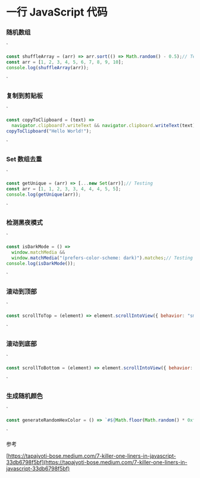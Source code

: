 # 一行 JavaScript 代码

### 随机数组

`

```javascript
const shuffleArray = (arr) => arr.sort(() => Math.random() - 0.5);// Testing
const arr = [1, 2, 3, 4, 5, 6, 7, 8, 9, 10];
console.log(shuffleArray(arr));
```

`

### 复制到剪贴板

`

```javascript
const copyToClipboard = (text) =>
  navigator.clipboard?.writeText && navigator.clipboard.writeText(text);// Testing
copyToClipboard("Hello World!");
```

`

### Set 数组去重

`

```javascript
const getUnique = (arr) => [...new Set(arr)];// Testing
const arr = [1, 1, 2, 3, 3, 4, 4, 4, 5, 5];
console.log(getUnique(arr));
```

`

### 检测黑夜模式

`

```javascript
const isDarkMode = () =>
  window.matchMedia &&
  window.matchMedia("(prefers-color-scheme: dark)").matches;// Testing
console.log(isDarkMode());
```

`

### 滚动到顶部

`

```javascript
const scrollToTop = (element) => element.scrollIntoView({ behavior: "smooth", block: "start" });
```

`

### 滚动到底部

`

```javascript
const scrollToBottom = (element) => element.scrollIntoView({ behavior: "smooth", block: "end" });
```

`

### 生成随机颜色

`

```javascript
const generateRandomHexColor = () => `#${Math.floor(Math.random() * 0xffffff).toString(16)}`;
```

`



参考

[https://tapajyoti-bose.medium.com/7-killer-one-liners-in-javascript-33db6798f5bf](https://tapajyoti-bose.medium.com/7-killer-one-liners-in-javascript-33db6798f5bf)

